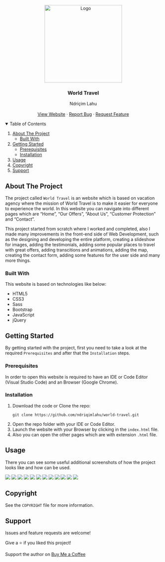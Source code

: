 <!-- PROJECT LOGO -->
<p align="center">
  <img src="https://github.com/ndriqimlahu/ndriqim-lahu-portfolio/blob/main/assets/portfolio/WorldTravel.png" alt="Logo" width="250" height="250">
  <h3 align="center">World Travel</h3>
  <p align="center">
    Ndriçim Lahu
    <br>
    <br>
    <a href="https://ndriqimlahu.github.io/world-travel/">View Website</a>
    ·
    <a href="https://github.com/ndriqimlahu/world-travel/issues">Report Bug</a>
    ·
    <a href="https://github.com/ndriqimlahu/world-travel/issues">Request Feature</a>
  </p>
</p>


<!-- TABLE OF CONTENTS -->
<details open="open">
  <summary>Table of Contents</summary>
  <ol>
    <li>
      <a href="#about-the-project">About The Project</a>
      <ul>
        <li><a href="#built-with">Built With</a></li>
      </ul>
    </li>
    <li>
      <a href="#getting-started">Getting Started</a>
      <ul>
        <li><a href="#prerequisites">Prerequisites</a></li>
        <li><a href="#installation">Installation</a></li>
      </ul>
    </li>
    <li><a href="#usage">Usage</a></li>
    <li><a href="#copyright">Copyright</a></li>
    <li><a href="#support">Support</a></li>
  </ol>
</details>


<!-- ABOUT THE PROJECT -->
## About The Project

The project called `World Travel` is an website which is based on vacation agency where the mission of World Travel is to make it easier for everyone to experience the world. In this website you can navigate into different pages which are “Home”, “Our Offers”, “About Us”, “Customer Protection” and “Contact”.

This project started from scratch where I worked and completed, also I made many improvements in the front-end side of Web Development, such as the designing and developing the entire platform, creating a slideshow for images, adding the testimonials, adding some popular places to travel with great offers, adding transcitions and animations, adding the map, creating the contact form, adding some features for the user side and many more things.


### Built With

This website is based on technologies like below:

* HTML5
* CSS3
* Sass
* Bootstrap
* JavaScript
* jQuery


<!-- GETTING STARTED -->
## Getting Started

By getting started with the project, first you need to take a look at the required `Prerequisites` and after that the `Installation` steps.


### Prerequisites

In order to open this website is required to have an IDE or Code Editor (Visual Studio Code) and an Browser (Google Chrome).


### Installation

1. Download the code or Clone the repo:
   ```terminal
   git clone https://github.com/ndriqimlahu/world-travel.git
   ```
2. Open the repo folder with your IDE or Code Editor.
3. Launch the website with your Browser by clicking in the `index.html` file.
4. Also you can open the other pages which are with extension `.html` file.


<!-- USAGE -->
## Usage

There you can see some useful additional screenshots of how the project looks like and how can be used.

<img src="https://github.com/ndriqimlahu/world-travel/blob/main/preview/01.1-Home%20page%20(Welcome).png">
<img src="https://github.com/ndriqimlahu/world-travel/blob/main/preview/01.2-Home%20page%20(Offers%20and%20Customers).png">
<img src="https://github.com/ndriqimlahu/world-travel/blob/main/preview/02.1-Our%20Offer%20page%20(Latest%20Offers).png">
<img src="https://github.com/ndriqimlahu/world-travel/blob/main/preview/02.2-Our%20Offer%20page%20(All%20Offers).png">
<img src="https://github.com/ndriqimlahu/world-travel/blob/main/preview/02.3-Our%20Offer%20page%20(Europe%20Offers).png">
<img src="https://github.com/ndriqimlahu/world-travel/blob/main/preview/02.4-Our%20Offer%20page%20(America%20Offers).png">
<img src="https://github.com/ndriqimlahu/world-travel/blob/main/preview/02.5-Our%20Offer%20page%20(Asia%20Offers).png">
<img src="https://github.com/ndriqimlahu/world-travel/blob/main/preview/03.1-About%20Us%20page%20(Our%20History%20and%20Principle).png">
<img src="https://github.com/ndriqimlahu/world-travel/blob/main/preview/03.2-About%20Us%20page%20(Our%20Team).png">
<img src="https://github.com/ndriqimlahu/world-travel/blob/main/preview/03.3-About%20Us%20page%20(Best%20Travels).png">
<img src="https://github.com/ndriqimlahu/world-travel/blob/main/preview/04-Customer%20Protection%20page%20(Safety).png">
<img src="https://github.com/ndriqimlahu/world-travel/blob/main/preview/05-Contact%20page%20(Contact%20the%20Agency).png">


<!-- COPYRIGHT -->
## Copyright

See the `COPYRIGHT` file for more information.


<!-- SUPPORT -->
## Support

Issues and feature requests are welcome!

Give a ⭐️ if you liked this project!

Support the author on <a href="https://www.buymeacoffee.com/ndriqimlahu">Buy Me a Coffee</a>
